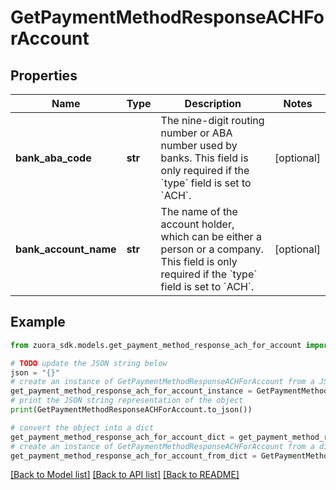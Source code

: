 # GetPaymentMethodResponseACHForAccount


## Properties

Name | Type | Description | Notes
------------ | ------------- | ------------- | -------------
**bank_aba_code** | **str** | The nine-digit routing number or ABA number used by banks. This field is only required if the &#x60;type&#x60; field is set to &#x60;ACH&#x60;.  | [optional] 
**bank_account_name** | **str** | The name of the account holder, which can be either a person or a company. This field is only required if the &#x60;type&#x60; field is set to &#x60;ACH&#x60;.  | [optional] 

## Example

```python
from zuora_sdk.models.get_payment_method_response_ach_for_account import GetPaymentMethodResponseACHForAccount

# TODO update the JSON string below
json = "{}"
# create an instance of GetPaymentMethodResponseACHForAccount from a JSON string
get_payment_method_response_ach_for_account_instance = GetPaymentMethodResponseACHForAccount.from_json(json)
# print the JSON string representation of the object
print(GetPaymentMethodResponseACHForAccount.to_json())

# convert the object into a dict
get_payment_method_response_ach_for_account_dict = get_payment_method_response_ach_for_account_instance.to_dict()
# create an instance of GetPaymentMethodResponseACHForAccount from a dict
get_payment_method_response_ach_for_account_from_dict = GetPaymentMethodResponseACHForAccount.from_dict(get_payment_method_response_ach_for_account_dict)
```
[[Back to Model list]](../README.md#documentation-for-models) [[Back to API list]](../README.md#documentation-for-api-endpoints) [[Back to README]](../README.md)


